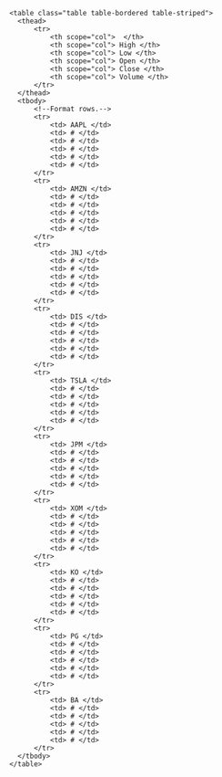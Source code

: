 <!-- Stock information table formatting subject to change-->
          <table class="table table-bordered table-striped">
            <thead>
                <tr>
                    <th scope="col">  </th>
                    <th scope="col"> High </th>
                    <th scope="col"> Low </th>
                    <th scope="col"> Open </th>
                    <th scope="col"> Close </th>
                    <th scope="col"> Volume </th>
                </tr>
            </thead>
            <tbody>
                <!--Format rows.-->
                <tr>
                    <td> AAPL </td>
                    <td> # </td>
                    <td> # </td>
                    <td> # </td>
                    <td> # </td>
                    <td> # </td>
                </tr>  
                <tr>
                    <td> AMZN </td>
                    <td> # </td>
                    <td> # </td>
                    <td> # </td>
                    <td> # </td>
                    <td> # </td>
                </tr>  
                <tr>
                    <td> JNJ </td>
                    <td> # </td>
                    <td> # </td>
                    <td> # </td>
                    <td> # </td>
                    <td> # </td>
                </tr>  
                <tr>
                    <td> DIS </td>
                    <td> # </td>
                    <td> # </td>
                    <td> # </td>
                    <td> # </td>
                    <td> # </td>
                </tr>  
                <tr>
                    <td> TSLA </td>
                    <td> # </td>
                    <td> # </td>
                    <td> # </td>
                    <td> # </td>
                    <td> # </td>
                </tr>  
                <tr>
                    <td> JPM </td>
                    <td> # </td>
                    <td> # </td>
                    <td> # </td>
                    <td> # </td>
                    <td> # </td>
                </tr>  
                <tr>
                    <td> XOM </td>
                    <td> # </td>
                    <td> # </td>
                    <td> # </td>
                    <td> # </td>
                    <td> # </td>
                </tr>  
                <tr>
                    <td> KO </td>
                    <td> # </td>
                    <td> # </td>
                    <td> # </td>
                    <td> # </td>
                    <td> # </td>
                </tr>  
                <tr>
                    <td> PG </td>
                    <td> # </td>
                    <td> # </td>
                    <td> # </td>
                    <td> # </td>
                    <td> # </td>
                </tr>  
                <tr>
                    <td> BA </td>
                    <td> # </td>
                    <td> # </td>
                    <td> # </td>
                    <td> # </td>
                    <td> # </td>
                </tr>  
            </tbody>
          </table>










